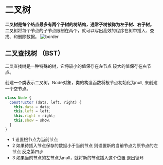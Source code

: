 
# 二叉树

**二叉树是每个结点最多有两个子树的树结构，通常子树被称为左子树、右子树。** 二叉树将每个节点的子节点限制在两个，就可以写出高效的程序在树中插入、查找、和删除数据。
![border]()

## 二叉查找树 （BST）
二叉查找树是一种特殊的树，它将较小的值保存在左节点 较大的值保存在右节点。



创建一个类表示二叉树。Node对象，类的构造函数将根节点初始化为null, 来创建一个空节点。

```javascript
class Node {
  constructor (data, left, right) {
    this.data = data;
    this.left = left;
    this.right = right;
    this.show = show;
  }
}
```



* 1 设置根节点为当前节点
* 2 如果待插入节点保存的数据小于当前节点 则设置新的当前节点为原节点的左节点 反之第四步
* 3 如果当前节点的左节点为null，就将新的节点插入这个位置 退出循环

